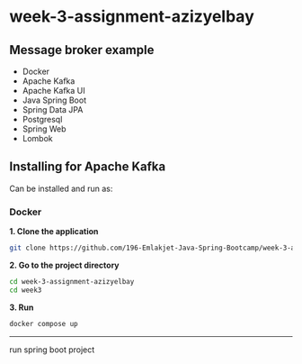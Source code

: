 # week-3-assignment-azizyelbay

## Message broker example

- Docker
- Apache Kafka
- Apache Kafka UI
- Java Spring Boot
- Spring Data JPA
- Postgresql
- Spring Web
- Lombok

## Installing for Apache Kafka
Can be installed and run as:
### Docker
**1. Clone the application**

```bash
git clone https://github.com/196-Emlakjet-Java-Spring-Bootcamp/week-3-assignment-azizyelbay.git
```
**2. Go to the project directory**
```bash
cd week-3-assignment-azizyelbay
cd week3
```
**3. Run**
```bash
docker compose up
```
-----
run spring boot project